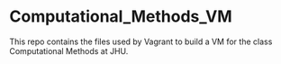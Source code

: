 # Computational_Methods_VM
This repo contains the files used by Vagrant to build a VM for the class Computational Methods at JHU.
